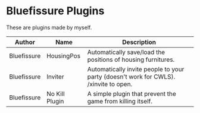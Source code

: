 # Bluefissure Plugins

These are plugins made by myself.


| Author | Name | Description |
|---------------|---------------|-----------------|
| Bluefissure | HousingPos | Automatically save/load the positions of housing furnitures. |
| Bluefissure | Inviter | Automatically invite people to your party (doesn't work for CWLS). /xinvite to open. |
| Bluefissure | No Kill Plugin | A simple plugin that prevent the game from killing itself. |

